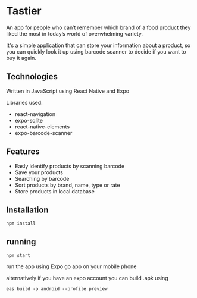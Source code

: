 # Tastier
An app for people who can’t remember which brand of a food product they liked the most in today’s world of overwhelming variety.

It's a simple application that can store your information about a product, so you can quickly look it up using barcode scanner to decide if you want to buy it again.


## Technologies
Written in JavaScript using React Native and Expo

Libraries used:
* react-navigation
* expo-sqlite
* react-native-elements 
* expo-barcode-scanner

## Features
* Easly identify products by scanning barcode
* Save your products
* Searching by barcode
* Sort products by brand, name, type or rate
* Store products in local database


## Installation

```
npm install  
```

## running
```
npm start
```
run the app using Expo go app on your mobile phone

alternatively if you have an expo account you can build .apk using 
```
eas build -p android --profile preview
``` 

